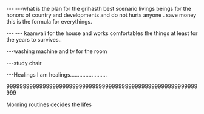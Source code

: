 --- ---what is the plan for the grihasth best scenario livings beings for the honors of country and developments 
and do not hurts anyone . save money this is the formula for everythings. 

--- --- kaamvali for the house and works 
comfortables the things at least for the years to survives..

---washing machine and tv for the room 

---study chair 

---Healings I am healings........................

9999999999999999999999999999999999999999999999999999999999999


Morning routines decides the lifes





